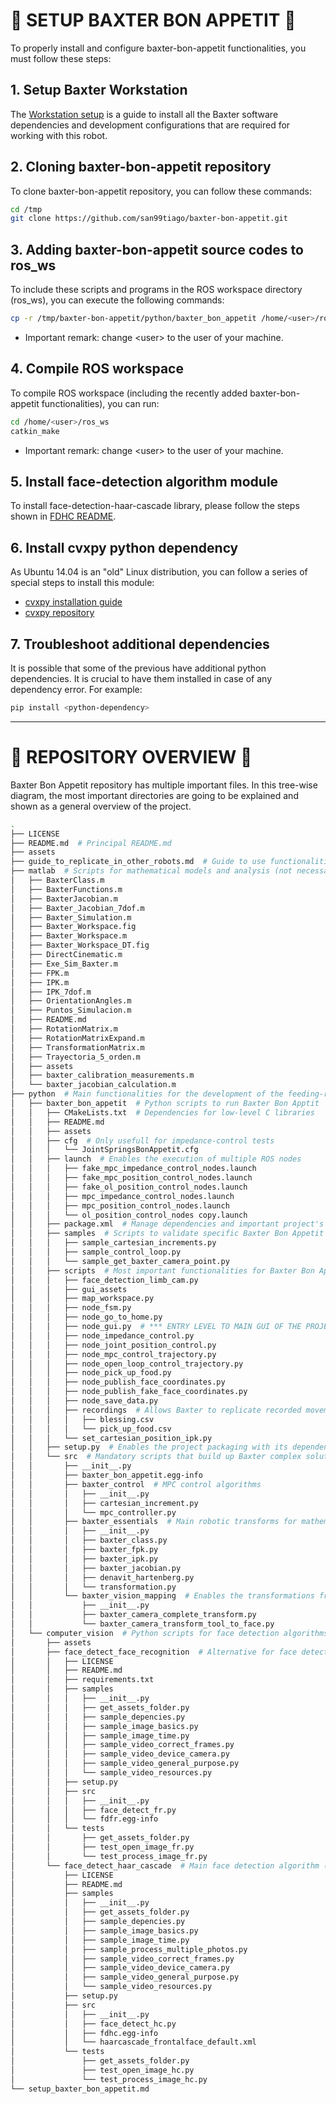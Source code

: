# :robot: SETUP BAXTER BON APPETIT :robot:

To properly install and configure baxter-bon-appetit functionalities, you must follow these steps:

## 1. Setup Baxter Workstation
The [Workstation setup](https://sdk.rethinkrobotics.com/wiki/Workstation_Setup) is a guide to install all the Baxter software dependencies and development configurations that are required for working with this robot.<br>

## 2. Cloning baxter-bon-appetit repository
To clone baxter-bon-appetit repository, you can follow these commands:
```bash
cd /tmp
git clone https://github.com/san99tiago/baxter-bon-appetit.git
```

## 3. Adding baxter-bon-appetit source codes to ros_ws
To include these scripts and programs in the ROS workspace directory (ros_ws), you can execute the following commands:
```bash
cp -r /tmp/baxter-bon-appetit/python/baxter_bon_appetit /home/<user>/ros_ws/src
```
* Important remark: change \<user> to the user of your machine.

## 4. Compile ROS workspace
To compile ROS workspace (including the recently added baxter-bon-appetit functionalities), you can run:
```bash
cd /home/<user>/ros_ws
catkin_make
```
* Important remark: change \<user> to the user of your machine.

## 5. Install face-detection algorithm module
To install face-detection-haar-cascade library, please follow the steps shown in [FDHC README](https://github.com/san99tiago/baxter-bon-appetit/tree/main/python/computer_vision/face_detect_haar_cascade).


## 6. Install cvxpy python dependency
As Ubuntu 14.04 is an "old" Linux distribution, you can follow a series of special steps to install this module:<br>
* [cvxpy installation guide](https://ajfriendcvxpy.readthedocs.io/en/latest/install/)
* [cvxpy repository](https://github.com/cvxpy/cvxpy)

## 7. Troubleshoot additional dependencies
It is possible that some of the previous have additional python dependencies. It is crucial to have them installed in case of any dependency error. For example:
```bash
pip install <python-dependency>
```

---

# :scroll: REPOSITORY OVERVIEW :scroll:

Baxter Bon Appetit repository has multiple important files. In this tree-wise diagram, the most important directories are going to be explained and shown as a general overview of the project.<br>

```bash
.
├── LICENSE
├── README.md  # Principal README.md
├── assets
├── guide_to_replicate_in_other_robots.md  # Guide to use functionalities in other robots
├── matlab  # Scripts for mathematical models and analysis (not necessary for implementation)
│   ├── BaxterClass.m
│   ├── BaxterFunctions.m
│   ├── BaxterJacobian.m
│   ├── Baxter_Jacobian_7dof.m
│   ├── Baxter_Simulation.m
│   ├── Baxter_Workspace.fig
│   ├── Baxter_Workspace.m
│   ├── Baxter_Workspace_DT.fig
│   ├── DirectCinematic.m
│   ├── Exe_Sim_Baxter.m
│   ├── FPK.m
│   ├── IPK.m
│   ├── IPK_7dof.m
│   ├── OrientationAngles.m
│   ├── Puntos_Simulacion.m
│   ├── README.md
│   ├── RotationMatrix.m
│   ├── RotationMatrixExpand.m
│   ├── TransformationMatrix.m
│   ├── Trayectoria_5_orden.m
│   ├── assets
│   ├── baxter_calibration_measurements.m
│   └── baxter_jacobian_calculation.m
├── python  # Main functionalities for the development of the feeding-robot-application
│   ├── baxter_bon_appetit  # Python scripts to run Baxter Bon Apptit
│   │   ├── CMakeLists.txt  # Dependencies for low-level C libraries
│   │   ├── README.md
│   │   ├── assets
│   │   ├── cfg  # Only usefull for impedance-control tests 
│   │   │   └── JointSpringsBonAppetit.cfg
│   │   ├── launch  # Enables the execution of multiple ROS nodes
│   │   │   ├── fake_mpc_impedance_control_nodes.launch
│   │   │   ├── fake_mpc_position_control_nodes.launch
│   │   │   ├── fake_ol_position_control_nodes.launch
│   │   │   ├── mpc_impedance_control_nodes.launch
│   │   │   ├── mpc_position_control_nodes.launch
│   │   │   └── ol_position_control_nodes copy.launch
│   │   ├── package.xml  # Manage dependencies and important project's information
│   │   ├── samples  # Scripts to validate specific Baxter Bon Appetit functionalities
│   │   │   ├── sample_cartesian_increments.py
│   │   │   ├── sample_control_loop.py
│   │   │   └── sample_get_baxter_camera_point.py
│   │   ├── scripts  # Most important functionalities for Baxter Bon Appetit
│   │   │   ├── face_detection_limb_cam.py
│   │   │   ├── gui_assets
│   │   │   ├── map_workspace.py
│   │   │   ├── node_fsm.py
│   │   │   ├── node_go_to_home.py
│   │   │   ├── node_gui.py  # *** ENTRY LEVEL TO MAIN GUI OF THE PROJECT ***
│   │   │   ├── node_impedance_control.py
│   │   │   ├── node_joint_position_control.py
│   │   │   ├── node_mpc_control_trajectory.py
│   │   │   ├── node_open_loop_control_trajectory.py
│   │   │   ├── node_pick_up_food.py
│   │   │   ├── node_publish_face_coordinates.py
│   │   │   ├── node_publish_fake_face_coordinates.py
│   │   │   ├── node_save_data.py
│   │   │   ├── recordings  # Allows Baxter to replicate recorded movements
│   │   │   │   ├── blessing.csv
│   │   │   │   └── pick_up_food.csv
│   │   │   └── set_cartesian_position_ipk.py
│   │   ├── setup.py  # Enables the project packaging with its dependencies
│   │   └── src  # Mandatory scripts that build up Baxter complex solutions
│   │       ├── __init__.py
│   │       ├── baxter_bon_appetit.egg-info
│   │       ├── baxter_control  # MPC control algorithms
│   │       │   ├── __init__.py
│   │       │   ├── cartesian_increment.py
│   │       │   └── mpc_controller.py
│   │       ├── baxter_essentials  # Main robotic transforms for mathematical models
│   │       │   ├── __init__.py
│   │       │   ├── baxter_class.py
│   │       │   ├── baxter_fpk.py
│   │       │   ├── baxter_ipk.py
│   │       │   ├── baxter_jacobian.py
│   │       │   ├── denavit_hartenberg.py
│   │       │   └── transformation.py
│   │       └── baxter_vision_mapping  # Enables the transformations from the camera to the user
│   │           ├── __init__.py
│   │           ├── baxter_camera_complete_transform.py
│   │           └── baxter_camera_transform_tool_to_face.py
│   └── computer_vision  # Python scripts for face detection algorithms
│       ├── assets
│       ├── face_detect_face_recognition  # Alternative for face detection algorithm
│       │   ├── LICENSE
│       │   ├── README.md
│       │   ├── requirements.txt
│       │   ├── samples
│       │   │   ├── __init__.py
│       │   │   ├── get_assets_folder.py
│       │   │   ├── sample_depencies.py
│       │   │   ├── sample_image_basics.py
│       │   │   ├── sample_image_time.py
│       │   │   ├── sample_video_correct_frames.py
│       │   │   ├── sample_video_device_camera.py
│       │   │   ├── sample_video_general_purpose.py
│       │   │   └── sample_video_resources.py
│       │   ├── setup.py
│       │   ├── src
│       │   │   ├── __init__.py
│       │   │   ├── face_detect_fr.py
│       │   │   └── fdfr.egg-info
│       │   └── tests
│       │       ├── get_assets_folder.py
│       │       ├── test_open_image_fr.py
│       │       └── test_process_image_fr.py
│       └── face_detect_haar_cascade  # Main face detection algorithm (recommended)
│           ├── LICENSE
│           ├── README.md
│           ├── samples
│           │   ├── __init__.py
│           │   ├── get_assets_folder.py
│           │   ├── sample_depencies.py
│           │   ├── sample_image_basics.py
│           │   ├── sample_image_time.py
│           │   ├── sample_process_multiple_photos.py
│           │   ├── sample_video_correct_frames.py
│           │   ├── sample_video_device_camera.py
│           │   ├── sample_video_general_purpose.py
│           │   └── sample_video_resources.py
│           ├── setup.py
│           ├── src
│           │   ├── __init__.py
│           │   ├── face_detect_hc.py
│           │   ├── fdhc.egg-info
│           │   └── haarcascade_frontalface_default.xml
│           └── tests
│               ├── get_assets_folder.py
│               ├── test_open_image_hc.py
│               └── test_process_image_hc.py
└── setup_baxter_bon_appetit.md
```
